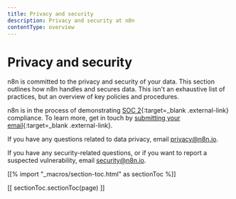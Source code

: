 ```yaml
---
title: Privacy and security
description: Privacy and security at n8n
contentType: overview
---
```


# Privacy and security

n8n is committed to the privacy and security of your data. This section outlines how n8n handles and secures data. This isn't an exhaustive list of practices, but an overview of key policies and procedures.

n8n is in the process of demonstrating [SOC 2](https://soc2.co.uk/){:target=_blank .external-link} compliance. To learn more, get in touch by [submitting your email](https://n8n-community.typeform.com/to/dMeBAmNE){:target=_blank .external-link}.

If you have any questions related to data privacy, email privacy@n8n.io. 

If you have any security-related questions, or if you want to report a suspected vulnerability, email security@n8n.io.

[[% import "_macros/section-toc.html" as sectionToc %]]

[[ sectionToc.sectionToc(page) ]]


